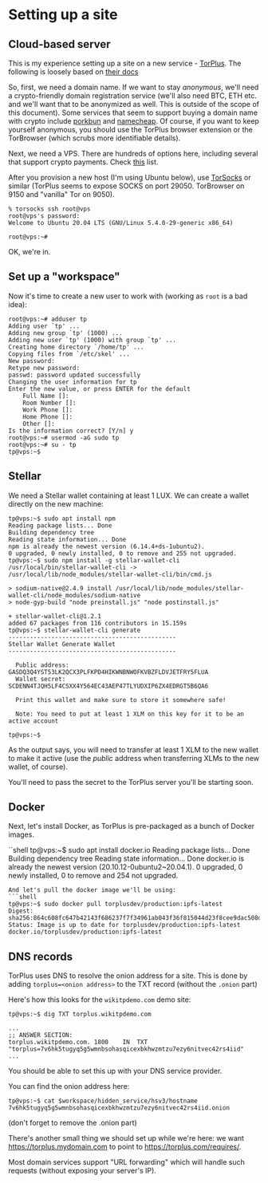 # Setting up a site

## Cloud-based server
This is my experience setting up a site on a new service - [TorPlus](https://github.com/torplusdev/docs). The following is loosely based on [their docs](https://github.com/torplusdev/docs/blob/master/Docker%20Installation%20Instructions.md)

So, first, we need a domain name. If we want to stay _anonymous_, we'll need a crypto-friendly domain registration service (we'll also need BTC, ETH etc. and we'll want that to be anonymized as well. This is outside of the scope of this document). Some services that seem to support buying a domain name with crypto include [porkbun](porkbun.com) and [namecheap](https://www.namecheap.com/). Of course, if you want to keep yourself anonymous, you should use the TorPlus browser extension or the TorBrowser (which scrubs more identifiable details).

Next, we need a VPS. There are hundreds of options here, including several that support crypto payments. Check [this](https://bitcoin-vps.com/) list.  

After you provision a new host (I'm using Ubuntu below), use [TorSocks](https://gitweb.torproject.org/torsocks.git) or similar (TorPlus seems to expose SOCKS on port 29050. TorBrowser on 9150 and "vanilla" Tor on 9050).

```shell
% torsocks ssh root@vps
root@vps's password:
Welcome to Ubuntu 20.04 LTS (GNU/Linux 5.4.0-29-generic x86_64)

root@vps:~#
```

OK, we're in.

## Set up a "workspace"
Now it's time to create a new user to work with (working as `root` is a bad idea):
```shell
root@vps:~# adduser tp
Adding user `tp' ...
Adding new group `tp' (1000) ...
Adding new user `tp' (1000) with group `tp' ...
Creating home directory `/home/tp' ...
Copying files from `/etc/skel' ...
New password:
Retype new password:
passwd: password updated successfully
Changing the user information for tp
Enter the new value, or press ENTER for the default
	Full Name []: 
	Room Number []:
	Work Phone []:
	Home Phone []:
	Other []:
Is the information correct? [Y/n] y
root@vps:~# usermod -aG sudo tp
root@vps:~# su - tp
tp@vps:~$
```

## Stellar
We need a Stellar wallet containing at least 1 LUX.
We can create a wallet directly on the new machine:

```shell
tp@vps:~$ sudo apt install npm
Reading package lists... Done
Building dependency tree
Reading state information... Done
npm is already the newest version (6.14.4+ds-1ubuntu2).
0 upgraded, 0 newly installed, 0 to remove and 255 not upgraded.
tp@vps:~$ sudo npm install -g stellar-wallet-cli
/usr/local/bin/stellar-wallet-cli -> /usr/local/lib/node_modules/stellar-wallet-cli/bin/cmd.js

> sodium-native@2.4.9 install /usr/local/lib/node_modules/stellar-wallet-cli/node_modules/sodium-native
> node-gyp-build "node preinstall.js" "node postinstall.js"

+ stellar-wallet-cli@1.2.1
added 67 packages from 116 contributors in 15.159s
tp@vps:~$ stellar-wallet-cli generate
-----------------------------------------------
Stellar Wallet Generate Wallet
-----------------------------------------------

  Public address: GASDQ3Q4YST53LK2QCX3PLFKPD4HIKWNBNWOFKVBZFLDVJETFRY5FLUA
  Wallet secret: SCDENN4TJQH5LF4CSXX4Y564EC43AEP47TLYUDXIP6ZX4EDRGT5B6QA6

  Print this wallet and make sure to store it somewhere safe!

  Note: You need to put at least 1 XLM on this key for it to be an active account

tp@vps:~$
```

As the output says, you will need to transfer at least 1 XLM to the new wallet to make it active (use the *public* address when transferring XLMs to the new wallet, of course).

You'll need to pass the secret to the TorPlus server you'll be starting soon.

## Docker
Next, let's install Docker, as TorPlus is pre-packaged as a bunch of Docker images.

``shell
tp@vps:~$ sudo apt install docker.io
Reading package lists... Done
Building dependency tree
Reading state information... Done
docker.io is already the newest version (20.10.12-0ubuntu2~20.04.1).
0 upgraded, 0 newly installed, 0 to remove and 254 not upgraded.
```
And let's pull the docker image we'll be using:
```shell
tp@vps:~$ sudo docker pull torplusdev/production:ipfs-latest
Digest: sha256:864c608fc647b42143f686237f7f34961ab043f36f815044d23f8cee9dac508d
Status: Image is up to date for torplusdev/production:ipfs-latest
docker.io/torplusdev/production:ipfs-latest
```

## DNS records
TorPlus uses DNS to resolve the onion address for a site. This is done by adding `torplus=<onion address>` to the TXT record (without the `.onion` part)

Here's how this looks for the `wikitpdemo.com` demo site:

```shell
tp@vps:~$ dig TXT torplus.wikitpdemo.com

...
;; ANSWER SECTION:
torplus.wikitpdemo.com.	1800	IN	TXT	"torplus=7v6hk5tugyq5g5wmnbsohasqicexbkhwzmtzu7ezy6nitvec42rs4iid"
...
```

You should be able to set this up with your DNS service provider.

You can find the onion address here:
```shell
tp@vps:~$ cat $workspace/hidden_service/hsv3/hostname
7v6hk5tugyq5g5wmnbsohasqicexbkhwzmtzu7ezy6nitvec42rs4iid.onion
```

(don't forget to remove the .onion part)

There's another small thing we should set up while we're here: we want https://torplus.mydomain.com to point to https://torplus.com/requires/.

Most domain services support "URL forwarding" which will handle such requests (without exposing your server's IP).

